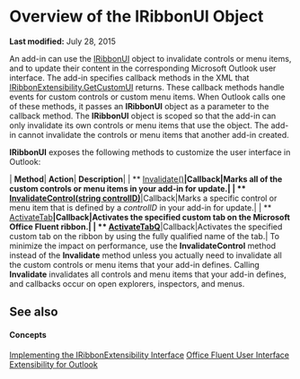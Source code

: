
# Overview of the IRibbonUI Object

 **Last modified:** July 28, 2015

An add-in can use the  [IRibbonUI](http://msdn.microsoft.com/library/d323aa21-de74-e821-c914-db71ef3b9c5e%28Office.15%29.aspx) object to invalidate controls or menu items, and to update their content in the corresponding Microsoft Outlook user interface. The add-in specifies callback methods in the XML that [IRibbonExtensibility.GetCustomUI](http://msdn.microsoft.com/library/a0106415-999e-94da-379c-70fb7aa6119f%28Office.15%29.aspx) returns. These callback methods handle events for custom controls or custom menu items. When Outlook calls one of these methods, it passes an **IRibbonUI** object as a parameter to the callback method. The **IRibbonUI** object is scoped so that the add-in can only invalidate its own controls or menu items that use the object. The add-in cannot invalidate the controls or menu items that another add-in created.

 **IRibbonUI** exposes the following methods to customize the user interface in Outlook:



| **Method**| **Action**| **Description**|
| ** [Invalidate()](http://msdn.microsoft.com/library/068cd459-76c2-b1d3-ed7d-50fa88c4db73%28Office.15%29.aspx)**|Callback|Marks all of the custom controls or menu items in your add-in for update.|
| ** [InvalidateControl(string controlID)](http://msdn.microsoft.com/library/33af7933-66f7-51e9-895e-07a6222973d2%28Office.15%29.aspx)**|Callback|Marks a specific control or menu item that is defined by a  _controlID_ in your add-in for update.|
| ** [ActivateTab](http://msdn.microsoft.com/library/32f5205c-6ab1-e3a6-6bae-5f36706c4d0d%28Office.15%29.aspx)**|Callback|Activates the specified custom tab on the Microsoft Office Fluent ribbon.|
| ** [ActivateTabQ](http://msdn.microsoft.com/library/bf664b52-2660-2ce7-a01b-83b459f66e09%28Office.15%29.aspx)**|Callback|Activates the specified custom tab on the ribbon by using the fully qualified name of the tab.|
To minimize the impact on performance, use the  **InvalidateControl** method instead of the **Invalidate** method unless you actually need to invalidate all the custom controls or menu items that your add-in defines. Calling **Invalidate** invalidates all controls and menu items that your add-in defines, and callbacks occur on open explorers, inspectors, and menus.

## See also


#### Concepts


 [Implementing the IRibbonExtensibility Interface](ad798afe-b3a9-4d03-86b3-b1226d9b55c8.md)
 [Office Fluent User Interface Extensibility for Outlook](8496c52e-1f9d-16ef-2fd8-c1bca1a96816.md)
